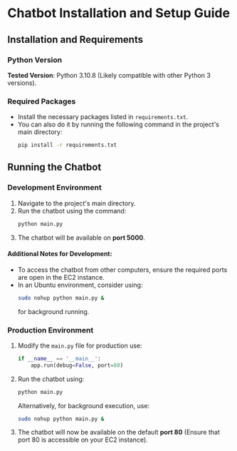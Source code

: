 # Chatbot Installation and Setup Guide

## Installation and Requirements

### Python Version
**Tested Version**: Python 3.10.8 (Likely compatible with other Python 3 versions).

### Required Packages
- Install the necessary packages listed in `requirements.txt`.
- You can also do it by running the following command in the project's main directory:
  ```bash
  pip install -r requirements.txt
  ```

## Running the Chatbot

### Development Environment
1. Navigate to the project's main directory.
2. Run the chatbot using the command:
   ```bash
   python main.py
   ```
3. The chatbot will be available on **port 5000**.

#### Additional Notes for Development:
- To access the chatbot from other computers, ensure the required ports are open in the EC2 instance.
- In an Ubuntu environment, consider using:
  ```bash
  sudo nohup python main.py &
  ```
  for background running.

### Production Environment
1. Modify the `main.py` file for production use:
   ```python
   if __name__ == '__main__':
       app.run(debug=False, port=80)
   ```
2. Run the chatbot using:
   ```bash
   python main.py
   ```
   Alternatively, for background execution, use:
     ```bash
     sudo nohup python main.py &
     ```
3. The chatbot will now be available on the default **port 80** (Ensure that port 80 is accessible on your EC2 instance).
